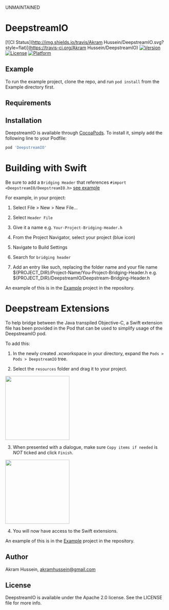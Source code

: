 UNMAINTAINED

# DeepstreamIO

[![CI Status](http://img.shields.io/travis/Akram Hussein/DeepstreamIO.svg?style=flat)](https://travis-ci.org/Akram Hussein/DeepstreamIO)
[![Version](https://img.shields.io/cocoapods/v/DeepstreamIO.svg?style=flat)](http://cocoapods.org/pods/DeepstreamIO)
[![License](https://img.shields.io/cocoapods/l/DeepstreamIO.svg?style=flat)](http://cocoapods.org/pods/DeepstreamIO)
[![Platform](https://img.shields.io/cocoapods/p/DeepstreamIO.svg?style=flat)](http://cocoapods.org/pods/DeepstreamIO)

## Example

To run the example project, clone the repo, and run `pod install` from the Example directory first.

## Requirements

## Installation

DeepstreamIO is available through [CocoaPods](http://cocoapods.org). To install
it, simply add the following line to your Podfile:

```ruby
pod 'DeepstreamIO'
```

# Building with Swift

Be sure to add a `Bridging Header` that references `#import <DeepstreamIO/DeepstreamIO.h>` [see example](Example/DeepstreamIO/Deepstream-Bridging-Header.h)

For example, in your project:

1. Select File > New > New File...

2. Select `Header File`

3. Give it a name e.g. `Your-Project-Bridging-Header.h`

4. From the Project Navigator, select your project (blue icon)

5. Navigate to Build Settings

6. Search for `bridging header`

7. Add an entry like such, replacing the folder name and your file name
${PROJECT_DIR}/Project-Name/You-Project-Bridging-Header.h
e.g. ${PROJECT_DIR}/DeepstreamIO/Deepstream-Bridging-Header.h

An example of this is in the [Example](Example) project in the repository.

# Deepstream Extensions

To help bridge between the Java transpiled Objective-C, a Swift extension file has been provided in the Pod that can be used to simplify usage of the DeepstreamIO pod.

To add this:

1. In the newly created .xcworkspace in your directory, expand the `Pods > Pods > DeepstreamIO` tree.

2. Select the `resources` folder and drag it to your project.

<img src="assets/extensions-1.png" width="200">

3. When presented with a dialogue, make sure `Copy items if needed` is *NOT* ticked and click `Finish`.

<img src="assets/extensions-2.png" width="200">

4. You will now have access to the Swift extensions.

An example of this is in the [Example](Example) project in the repository.

## Author

Akram Hussein, akramhussein@gmail.com

## License

DeepstreamIO is available under the Apache 2.0 license. See the LICENSE file for more info.
